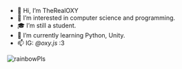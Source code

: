 - 👋 Hi, I’m TheRealOXY
- 👀 I’m interested in computer science and programming.
- 🎓 I’m still a student.
- 🌱 I’m currently learning Python, Unity.
- 📫 IG: _@oxy.js_ :3

![rainbowPls](https://im7.ezgif.com/tmp/ezgif-7-0bd14d9ffcaa.gif)
